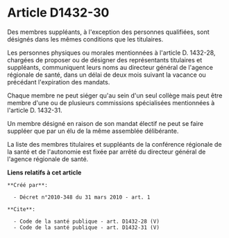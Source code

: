 # Article D1432-30

Des membres suppléants, à l'exception des personnes qualifiées, sont désignés dans les mêmes conditions que les titulaires. 

Les personnes physiques ou morales mentionnées à l'article D. 1432-28, chargées de proposer ou de désigner des représentants
titulaires et suppléants, communiquent leurs noms au directeur général de l'agence régionale de santé, dans un délai de deux
mois suivant la vacance ou précédant l'expiration des mandats. 

Chaque membre ne peut siéger qu'au sein d'un seul collège mais peut être membre d'une ou de plusieurs commissions
spécialisées mentionnées à l'article D. 1432-31. 

Un membre désigné en raison de son mandat électif ne peut se faire suppléer que par un élu de la même assemblée délibérante. 

La liste des membres titulaires et suppléants de la conférence régionale de la santé et de l'autonomie est fixée par arrêté
du directeur général de l'agence régionale de santé.

**Liens relatifs à cet article**

	**Créé par**:

	  - Décret n°2010-348 du 31 mars 2010 - art. 1

	**Cite**:

	  - Code de la santé publique - art. D1432-28 (V)
	  - Code de la santé publique - art. D1432-31 (V)

